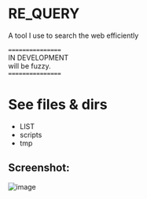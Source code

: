 # RE_QUERY
A tool I use to search the web efficiently 

`===============` \
IN DEVELOPMENT \
will be fuzzy. \
`===============`

# See files & dirs
- LIST
- scripts
- tmp

## Screenshot:
![image](https://user-images.githubusercontent.com/68499986/218923312-7a318563-868d-4a5d-bcf7-391fadfbac53.png)
